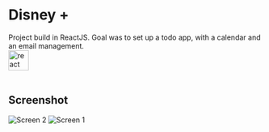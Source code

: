 # Disney + 

Project build in ReactJS.
Goal was to set up a todo app, with a calendar and an email management.  
<img src="https://cdn.jsdelivr.net/gh/devicons/devicon/icons/react/react-original.svg" height="40" alt="react logo" />
<img width="12" />

<img width="12" />

## Screenshot

![Screen 2](https://www.cjoint.com/doc/23_07/MGFh6uBanpL_dashboard.PNG "Todo Page")
![Screen 1](https://www.cjoint.com/doc/23_07/MGFh6LtKsPL_dashboard01.PNG "Calendar Page")